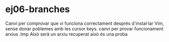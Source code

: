 # ej06-branches
Canvi per comprovar que vi funciona correctament després d'instal·lar Vim, sense donar poblemes amb les cursor keys.
canvi per provar funcionament arxius .tmp
Això serà un arxiu recuperat
això és una proba
